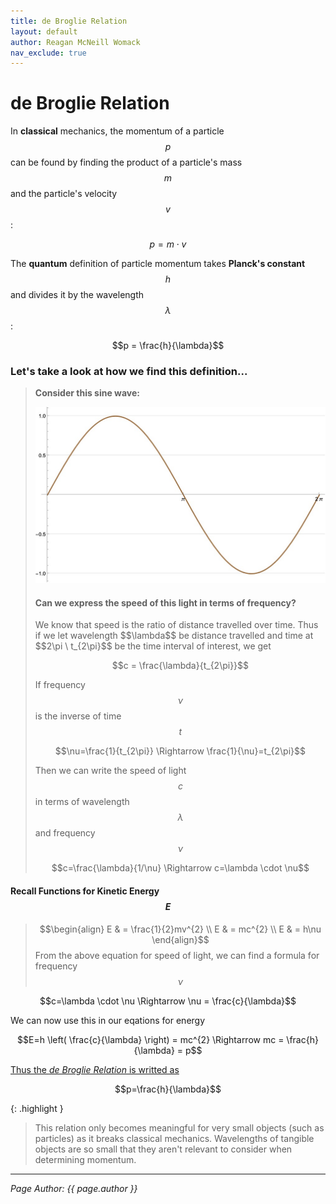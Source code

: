 ```yaml
---
title: de Broglie Relation
layout: default
author: Reagan McNeill Womack
nav_exclude: true
---
```


# de Broglie Relation
In **classical** mechanics, the momentum of a particle $$p$$ can be found by finding the product of a particle's mass $$m$$ and the particle's velocity $$v$$:

$$p = m \cdot v$$

The **quantum** definition of particle momentum takes **Planck's constant** $$h$$ and divides it by the wavelength $$\lambda$$:

$$p = \frac{h}{\lambda}$$

### Let's take a look at how we find this definition...
>
> **Consider this sine wave:**
> <p align="center"><img src="images/de-broglie-relation-1.jpg"></p>
> <h4>Can we express the speed of this light in terms of frequency?</h4>
> We know that speed is the ratio of distance travelled over time. Thus if we let wavelength $$\lambda$$ be distance travelled and time at $$2\pi \ t_{2\pi}$$ be the time interval of interest, we get
> 
> $$c = \frac{\lambda}{t_{2\pi}}$$
> 
> If frequency $$\nu$$ is the inverse of time $$t$$
>
> $$\nu=\frac{1}{t_{2\pi}} \Rightarrow \frac{1}{\nu}=t_{2\pi}$$
>
> Then we can write the speed of light $$c$$ in terms of wavelength $$\lambda$$ and frequency $$\nu$$
> 
> $$c=\frac{\lambda}{1/\nu} \Rightarrow c=\lambda \cdot \nu$$
> 

#### Recall Functions for Kinetic Energy $$E$$
> $$\begin{align}
> E & = \frac{1}{2}mv^{2} \\
> E & = mc^{2} \\
> E & = h\nu
> \end{align}$$
From the above equation for speed of light, we can find a formula for frequency $$\nu$$

$$c=\lambda \cdot \nu \Rightarrow \nu = \frac{c}{\lambda}$$

We can now use this in our eqations for energy

$$E=h \left( \frac{c}{\lambda} \right) = mc^{2} \Rightarrow mc = \frac{h}{\lambda} = p$$

<u>Thus the *de Broglie Relation* is writted as</u>

$$p=\frac{h}{\lambda}$$

{: .highlight }
> This relation only becomes meaningful for very small objects (such as particles) as it breaks classical mechanics. Wavelengths of tangible objects are so small that they aren't relevant to consider when determining momentum.

---

*Page Author: {{ page.author }}*
